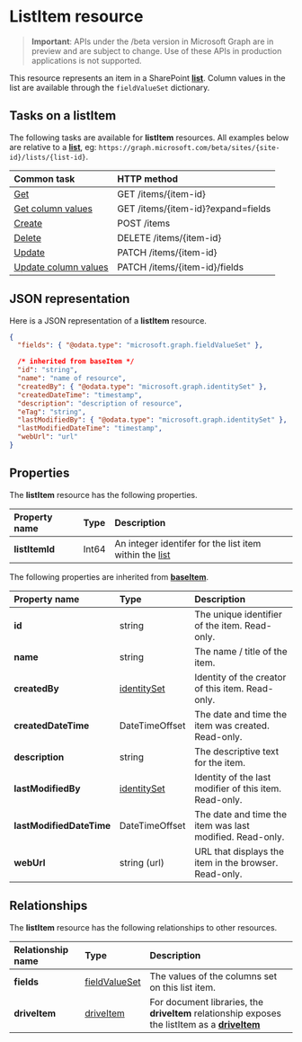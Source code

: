 # ListItem resource

> **Important**: APIs under the /beta version in Microsoft Graph are in preview and are subject to change. Use of these APIs in production applications is not supported.

This resource represents an item in a SharePoint **[list][]**.
Column values in the list are available through the `fieldValueSet` dictionary.

## Tasks on a listItem

The following tasks are available for **listItem** resources.
All examples below are relative to a **[list][]**, eg: `https://graph.microsoft.com/beta/sites/{site-id}/lists/{list-id}`.

| Common task                    | HTTP method
|:-------------------------------|:------------------------
| [Get][]                        | GET /items/{item-id}
| [Get column values][Get]       | GET /items/{item-id}?expand=fields
| [Create][]                     | POST /items
| [Delete][]                     | DELETE /items/{item-id}
| [Update][]                     | PATCH /items/{item-id}
| [Update column values][Update] | PATCH /items/{item-id}/fields

[Get]: ../api/listItem_get.md
[Create]: ../api/listItem_create.md
[Delete]: ../api/listItem_delete.md
[Update]: ../api/listItem_update.md

## JSON representation

Here is a JSON representation of a **listItem** resource.

<!-- { "blockType": "resource", 
       "@odata.type": "microsoft.graph.listItem",
       "keyProperty": "id" } -->

```json
{
  "fields": { "@odata.type": "microsoft.graph.fieldValueSet" },

  /* inherited from baseItem */
  "id": "string",
  "name": "name of resource",
  "createdBy": { "@odata.type": "microsoft.graph.identitySet" },
  "createdDateTime": "timestamp",
  "description": "description of resource",
  "eTag": "string",
  "lastModifiedBy": { "@odata.type": "microsoft.graph.identitySet" },
  "lastModifiedDateTime": "timestamp",
  "webUrl": "url"
}
```

## Properties

The **listItem** resource has the following properties.

| Property name  | Type  | Description
|:---------------|:------|:-------------------------------
| **listItemId** | Int64 | An integer identifer for the list item within the [list][]

The following properties are inherited from **[baseItem][]**.

| Property name            | Type             | Description
|:-------------------------|:-----------------|:-------------------------------
| **id**                   | string           | The unique identifier of the item. Read-only.
| **name**                 | string           | The name / title of the item.
| **createdBy**            | [identitySet][]  | Identity of the creator of this item. Read-only.
| **createdDateTime**      | DateTimeOffset   | The date and time the item was created. Read-only.
| **description**          | string           | The descriptive text for the item.
| **lastModifiedBy**       | [identitySet][]  | Identity of the last modifier of this item. Read-only.
| **lastModifiedDateTime** | DateTimeOffset   | The date and time the item was last modified. Read-only.
| **webUrl**               | string (url)     | URL that displays the item in the browser. Read-only.

## Relationships

 The **listItem** resource has the following relationships to other resources.

| Relationship name | Type              | Description
|:------------------|:------------------|:-------------------------------------
| **fields**        | [fieldValueSet][] | The values of the columns set on this list item.
| **driveItem**     | [driveItem][]     | For document libraries, the **driveItem** relationship exposes the listItem as a **[driveItem][]**

[baseItem]: baseItem.md
[driveItem]: driveItem.md
[fieldValueSet]: fieldValueSet.md
[identitySet]: identitySet.md
[list]: list.md

<!-- {
  "type": "#page.annotation",
  "description": "",
  "keywords": "",
  "section": "documentation",
  "tocPath": "Resources/ListItem",
  "tocBookmarks": {
    "ListItem": "#"
  }
} -->
